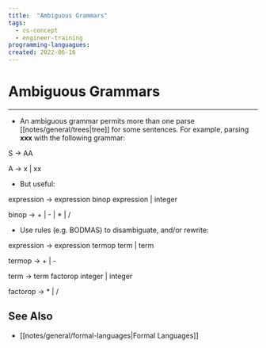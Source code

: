 ```yaml
---
title:  "Ambiguous Grammars"
tags:
  - cs-concept
  - engineer-training
programming-languagues:
created: 2022-06-16
---
```

# Ambiguous Grammars
---
- An ambiguous grammar permits more than one parse [[notes/general/trees|tree]] for some sentences. For example, parsing **xxx** with the following grammar:

S $\rightarrow$ AA

A $\rightarrow$ x | xx

- But useful:

expression $\rightarrow$ expression binop expression | integer

binop $\rightarrow$ + | - | * | /

- Use rules (e.g. BODMAS) to disambiguate, and/or rewrite:

expression $\rightarrow$ expression termop term | term

termop $\rightarrow$ + | -

term $\rightarrow$ term factorop integer | integer

factorop $\rightarrow$ * | /

## See Also
- [[notes/general/formal-languages|Formal Languages]]
